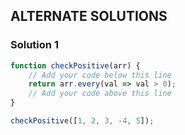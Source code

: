 ## ALTERNATE SOLUTIONS

### Solution 1
```js
function checkPositive(arr) {
    // Add your code below this line 
    return arr.every(val => val > 0);
    // Add your code above this line 
}

checkPositive([1, 2, 3, -4, 5]);
```
